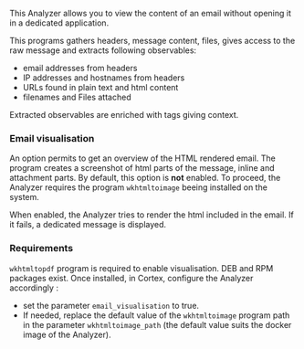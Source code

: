 This Analyzer allows you to view the content of an email without opening it in a dedicated application.

This programs gathers headers, message content, files, gives access to the raw message and extracts following observables: 

- email addresses from headers
- IP addresses and hostnames from headers
- URLs found in plain text and html content
- filenames and Files attached

Extracted observables are enriched with tags giving context.

### Email visualisation
An option permits to get an overview of the HTML rendered email. The program creates a screenshot of html parts of the message, inline and attachment parts.
By default, this option is **not** enabled. To proceed, the Analyzer requires the program `wkhtmltoimage` beeing installed on the system. 

When enabled, the Analyzer tries to render the html included in the email. If it fails, a dedicated message is displayed.

### Requirements
`wkhtmltopdf` program is required to enable visualisation. DEB and RPM packages exist.
Once installed, in Cortex, configure the Analyzer accordingly :

- set the parameter `email_visualisation` to true.
- If needed, replace the default value of the `wkhtmltoimage` program path in the parameter `wkhtmltoimage_path` (the default value suits the docker image of the Analyzer).